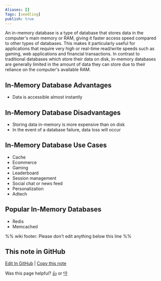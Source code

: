 ```yaml
---
Aliases: []
Tags: [seedling]
publish: true
---
```


An in-memory database is a type of database that stores data in the computer's main memory or RAM, giving it faster access speed compared to other types of databases. This makes it particularly useful for applications that require very high or real-time read/write speeds such as gaming, web applications and financial transactions. In contrast to traditional databases which store their data on disk, in-memory databases are generally limited in the amount of data they can store due to their reliance on the computer's available RAM.

## In-Memory Database Advantages

- Data is accessible almost instantly

## In-Memory Database Disadvantages

- Storing data in-memory is more expensive than on disk
- In the event of a database failure, data loss will occur

## In-Memory Database Use Cases

- Cache
- Ecommerce
- Gaming
- Leaderboard
- Session management
- Social chat or news feed
- Personalization
- Adtech

## Popular In-Memory Databases

- Redis
- Memcached

%% wiki footer: Please don't edit anything below this line %%

## This note in GitHub

<span class="git-footer">[Edit In GitHub](https://github.dev/data-engineering-community/data-engineering-wiki/blob/main/Concepts/In-Memory%20Database.md "git-hub-edit-note") | [Copy this note](https://raw.githubusercontent.com/data-engineering-community/data-engineering-wiki/main/Concepts/In-Memory%20Database.md "git-hub-copy-note")</span>

<span class="git-footer">Was this page helpful?
[👍](https://tally.so/r/3jZ8D4?rating=Yes&url=https://dataengineering.wiki/Concepts/In-Memory+Database) or [👎](https://tally.so/r/3jZ8D4?rating=No&url=https://dataengineering.wiki/Concepts/In-Memory+Database)</span>
